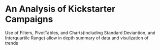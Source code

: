 # An Analysis of Kickstarter Campaigns
Use of Filters, PivotTables, and Charts(Including Standard Deviantion, and Interquartile Range)
allow in depth summary of data and visulization of trends
